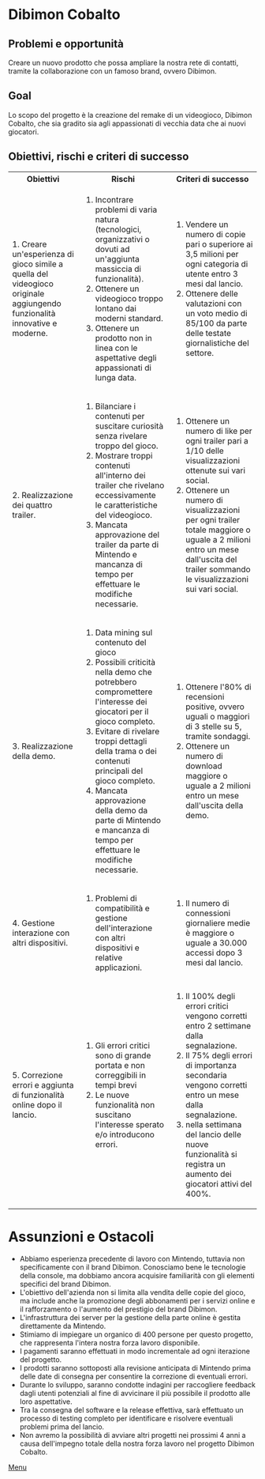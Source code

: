# Dibimon Cobalto

## Problemi e opportunità

Creare un nuovo prodotto che possa ampliare la nostra rete di contatti, tramite la collaborazione con un famoso brand, ovvero Dibimon.

## Goal

Lo scopo del progetto è la creazione del remake di un videogioco, Dibimon Cobalto, che sia gradito sia agli appassionati di vecchia data che ai nuovi giocatori.

## Obiettivi, rischi e criteri di successo

<table>
    <tr>
        <th>Obiettivi</th>
        <th>Rischi</th>
        <th>Criteri di successo</th>
    </tr>
    <tr>
        <td>1. Creare un'esperienza di gioco simile a quella del videogioco originale aggiungendo funzionalità innovative e moderne.</td>
        <td>
            <ol>
                <li>Incontrare problemi di varia natura (tecnologici, organizzativi o dovuti ad un'aggiunta massiccia di funzionalità).</li>
                <li>Ottenere un videogioco troppo lontano dai moderni standard.</li>
                <li>Ottenere un prodotto non in linea con le aspettative degli appassionati di lunga data.</li>
            </ol>
        </td>
        <td>
            <ol>
                <li>Vendere un numero di copie pari o superiore ai 3,5 milioni per ogni categoria di utente entro 3 mesi dal lancio.</li>
                <li>Ottenere delle valutazioni con un voto medio di 85/100 da parte delle testate giornalistiche del settore.</li>
            </ol>
        </td>
    </tr>
    <tr>
        <td>2. Realizzazione dei quattro trailer.</td>
        <td>
            <ol>
                <li>Bilanciare i contenuti per suscitare curiosità senza rivelare troppo del gioco.</li>
                <li>Mostrare troppi contenuti all'interno dei trailer che rivelano eccessivamente le caratteristiche del videogioco.</li>
                <li>Mancata approvazione del trailer da parte di Mintendo e mancanza di tempo per effettuare le modifiche necessarie.</li>
            </ol>
        </td>
        <td>
            <ol>
                <li>Ottenere un numero di like per ogni trailer pari a 1/10 delle visualizzazioni ottenute sui vari social.</li>
                <li>Ottenere un numero di visualizzazioni per ogni trailer totale maggiore o uguale a 2 milioni entro un mese dall'uscita del trailer sommando le visualizzazioni sui vari social.</li>
            </ol>
        </td>
    </tr>
    <tr>
        <td>3. Realizzazione della demo.</td>
        <td>
            <ol>
                <li>Data mining sul contenuto del gioco</li>
                <li>Possibili criticità nella demo che potrebbero compromettere l'interesse dei giocatori per il gioco completo.</li>
                <li>Evitare di rivelare troppi dettagli della trama o dei contenuti principali del gioco completo.</li>
                <li>Mancata approvazione della demo da parte di Mintendo e mancanza di tempo per effettuare le modifiche necessarie.</li>
            </ol>
        </td>
        <td>
            <ol>
                <li>Ottenere l'80% di recensioni positive, ovvero uguali o maggiori di 3 stelle su 5, tramite sondaggi.</li>
                <li>Ottenere un numero di download maggiore o uguale a 2 milioni entro un mese dall'uscita della demo.</li>
            </ol>
        </td>
    </tr>
    <tr>
        <td>4. Gestione interazione con altri dispositivi.</td>
        <td>
            <ol> 
                <li>Problemi di compatibilità e gestione dell'interazione con altri dispositivi e relative applicazioni.
                </li>
            </ol>
        </td>
        <td>
            <ol> 
            <li>Il numero di connessioni giornaliere medie è maggiore o uguale a 30.000 accessi dopo 3 mesi dal lancio.
            </li>
            </ol>
        </td>
    </tr>
    <tr>
        <td>5. Correzione errori e aggiunta di funzionalità online dopo il lancio.</td>
        <td> 
            <ol> 
                <li>Gli errori critici sono di grande portata e non correggibili in tempi brevi </li> 
                <li> Le nuove funzionalità non suscitano l'interesse sperato e/o introducono errori.</li> 
            </ol>
        </td>
        <td> 
            <ol>
                <li>Il 100% degli errori critici vengono corretti entro 2 settimane dalla segnalazione.</li>
                <li>Il 75% degli errori di importanza secondaria vengono corretti entro un mese dalla segnalazione.</li>
                <li> nella settimana del lancio delle nuove funzionalità si registra un aumento dei giocatori attivi del 400%.</li>
            </ol>
        </td>
    </tr>
</table>

# Assunzioni e Ostacoli

<ul>
    <li>Abbiamo esperienza precedente di lavoro con Mintendo, tuttavia non specificamente con il brand Dibimon. Conosciamo bene le tecnologie della console, ma dobbiamo ancora acquisire familiarità con gli elementi specifici del brand Dibimon.</li>
    <li>L'obiettivo dell'azienda non si limita alla vendita delle copie del gioco, ma include anche la promozione degli abbonamenti per i servizi online e il rafforzamento o l'aumento del prestigio del brand Dibimon.</li>
    <li>L'infrastruttura dei server per la gestione della parte online è gestita direttamente da Mintendo.</li>
    <li>Stimiamo di impiegare un organico di 400 persone per questo progetto, che rappresenta l'intera nostra forza lavoro disponibile.</li>
    <li>I pagamenti saranno effettuati in modo incrementale ad ogni iterazione del progetto.</li>
    <li>I prodotti saranno sottoposti alla revisione anticipata di Mintendo prima delle date di consegna per consentire la correzione di eventuali errori.</li>
    <li>Durante lo sviluppo, saranno condotte indagini per raccogliere feedback dagli utenti potenziali al fine di avvicinare il più possibile il prodotto alle loro aspettative.</li>
    <li>Tra la consegna del software e la release effettiva, sarà effettuato un processo di testing completo per identificare e risolvere eventuali problemi prima del lancio.</li>
    <li>Non avremo la possibilità di avviare altri progetti nei prossimi 4 anni a causa dell'impegno totale della nostra forza lavoro nel progetto Dibimon Cobalto.</li>
</ul>

[Menu](../../index.md)